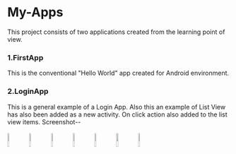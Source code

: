 # My-Apps
This project consists of two applications created from the learning point of view.
### 1.FirstApp
This is the conventional "Hello World" app created for Android environment.
### 2.LoginApp
This is a general example of a Login App.
Also this an example of List View has also been added as a new activity.
On click action also added to the list view items.
Screenshot--
</br></br>
<img src="https://cloud.githubusercontent.com/assets/16931460/12840162/ab3f1f6e-cc06-11e5-8c14-4e7a6501d446.JPG" width="9%"></img> <img src="https://cloud.githubusercontent.com/assets/16931460/12840164/af5e0e66-cc06-11e5-9f32-434cb31a986b.JPG" width="9%"></img> <img src="https://cloud.githubusercontent.com/assets/16931460/12840076/c7993fc4-cc05-11e5-84d3-8485297bf32e.JPG" width="9%"></img> <img src="https://cloud.githubusercontent.com/assets/16931460/12840077/ca8b36f6-cc05-11e5-9846-4ccfd811b3a8.png" width="9%"></img> <img src="https://cloud.githubusercontent.com/assets/16931460/12840081/cc562392-cc05-11e5-8831-51b31892197d.JPG" width="9%"></img> <img src="https://cloud.githubusercontent.com/assets/16931460/12840082/cdbd01b0-cc05-11e5-9f95-bd1d7d95ec65.JPG" width="9%"></img> <img src="https://cloud.githubusercontent.com/assets/16931460/12840085/d3fc23ee-cc05-11e5-8778-c5a2f7fc9af4.JPG" width="9%"></img> 
